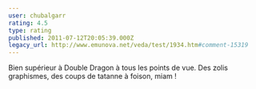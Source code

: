 ```yaml
---
user: chubalgarr
rating: 4.5
type: rating
published: 2011-07-12T20:05:39.000Z
legacy_url: http://www.emunova.net/veda/test/1934.htm#comment-15319
---
```

Bien supérieur à Double Dragon à tous les points de vue. Des zolis graphismes, des coups de tatanne à foison, miam !